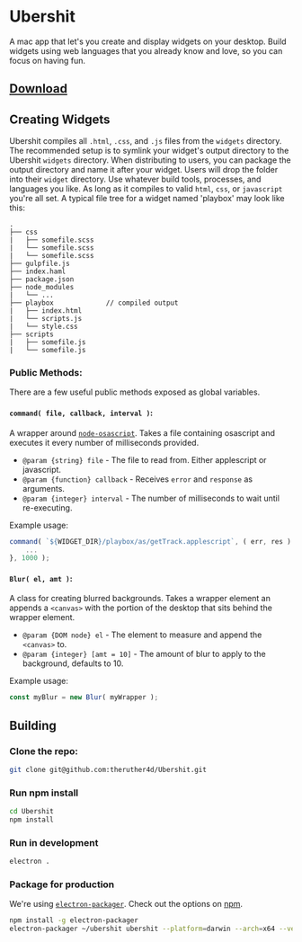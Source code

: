 # Ubershit
A mac app that let's you create and display widgets on your desktop. Build widgets using web languages that you already know and love, so you can focus on having fun.

## [Download](https://github.com/theruther4d/Ubershit/releases/download/0.2.0/ubershit-darwin-x64.0.2.0.zip)

## Creating Widgets
Ubershit compiles all `.html`, `.css`, and `.js` files from the `widgets` directory. The recommended setup is to symlink your widget's output directory to the Ubershit `widgets` directory. When distributing to users, you can package the output directory and name it after your widget. Users will drop the folder into their `widget` directory. Use whatever build tools, processes, and languages you like. As long as it compiles to valid `html`, `css`, or `javascript` you're all set. A typical file tree for a widget named 'playbox' may look like this:

```
.
├── css
|   ├── somefile.scss
|   └── somefile.scss
|   └── somefile.scss
├── gulpfile.js
├── index.haml
├── package.json
├── node_modules
|   └── ...
├── playbox             // compiled output
|   ├── index.html
|   └── scripts.js
|   └── style.css
├── scripts
|   ├── somefile.js
|   └── somefile.js

```

### Public Methods:
There are a few useful public methods exposed as global variables.
#### `command( file, callback, interval )`:
A wrapper around [`node-osascript`](https://www.npmjs.com/package/node-osascript).  Takes a file containing osascript and executes it every number of milliseconds provided.
* `@param {string} file` - The file to read from. Either applescript or javascript.
* `@param {function} callback` - Receives `error` and `response` as arguments.
* `@param {integer} interval` - The number of milliseconds to wait until re-executing.

Example usage:
```javascript
command( `${WIDGET_DIR}/playbox/as/getTrack.applescript`, ( err, res ) => {
    ...
}, 1000 );
```

#### `Blur( el, amt )`:
A class for creating blurred backgrounds. Takes a wrapper element an appends a `<canvas>` with the portion of the desktop that sits behind the wrapper element.
* `@param {DOM node} el` - The element to measure and append the `<canvas>` to.
* `@param {integer} [amt = 10]` - The amount of blur to apply to the background, defaults to 10.

Example usage:
```javascript
const myBlur = new Blur( myWrapper );
```

## Building
### Clone the repo:
```sh
git clone git@github.com:theruther4d/Ubershit.git
```

### Run npm install
```sh
cd Ubershit
npm install
```
### Run in development
```sh
electron .
```

### Package for production
We're using [`electron-packager`](https://www.npmjs.com/package/electron-packager). Check out the options on [npm](https://www.npmjs.com/package/electron-packager).
```sh
npm install -g electron-packager
electron-packager ~/ubershit ubershit --platform=darwin --arch=x64 --version=0.36.10 --overwrite --ignore='/internal'
```
